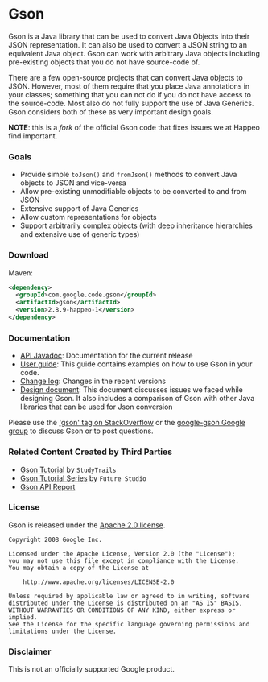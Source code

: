 # Gson

Gson is a Java library that can be used to convert Java Objects into their JSON representation. It can also be used to convert a JSON string to an equivalent Java object.
Gson can work with arbitrary Java objects including pre-existing objects that you do not have source-code of.

There are a few open-source projects that can convert Java objects to JSON. However, most of them require that you place Java annotations in your classes; something that you can not do if you do not have access to the source-code. Most also do not fully support the use of Java Generics. Gson considers both of these as very important design goals.

**NOTE**: this is a _fork_ of the official Gson code that fixes issues we at Happeo find important.

### Goals
  * Provide simple `toJson()` and `fromJson()` methods to convert Java objects to JSON and vice-versa
  * Allow pre-existing unmodifiable objects to be converted to and from JSON
  * Extensive support of Java Generics
  * Allow custom representations for objects
  * Support arbitrarily complex objects (with deep inheritance hierarchies and extensive use of generic types)

### Download

Maven:
```xml
<dependency>
  <groupId>com.google.code.gson</groupId>
  <artifactId>gson</artifactId>
  <version>2.8.9-happeo-1</version>
</dependency>
```

### Documentation
  * [API Javadoc](https://www.javadoc.io/doc/com.google.code.gson/gson): Documentation for the current release
  * [User guide](https://github.com/google/gson/blob/master/UserGuide.md): This guide contains examples on how to use Gson in your code.
  * [Change log](https://github.com/google/gson/blob/master/CHANGELOG.md): Changes in the recent versions
  * [Design document](https://github.com/google/gson/blob/master/GsonDesignDocument.md): This document discusses issues we faced while designing Gson. It also includes a comparison of Gson with other Java libraries that can be used for Json conversion

Please use the ['gson' tag on StackOverflow](https://stackoverflow.com/questions/tagged/gson) or the [google-gson Google group](https://groups.google.com/group/google-gson) to discuss Gson or to post questions.

### Related Content Created by Third Parties
  * [Gson Tutorial](https://www.studytrails.com/java/json/java-google-json-introduction/) by `StudyTrails`
  * [Gson Tutorial Series](https://futurestud.io/tutorials/gson-getting-started-with-java-json-serialization-deserialization) by `Future Studio`
  * [Gson API Report](https://abi-laboratory.pro/java/tracker/timeline/gson/)

### License

Gson is released under the [Apache 2.0 license](LICENSE).

```
Copyright 2008 Google Inc.

Licensed under the Apache License, Version 2.0 (the "License");
you may not use this file except in compliance with the License.
You may obtain a copy of the License at

    http://www.apache.org/licenses/LICENSE-2.0

Unless required by applicable law or agreed to in writing, software
distributed under the License is distributed on an "AS IS" BASIS,
WITHOUT WARRANTIES OR CONDITIONS OF ANY KIND, either express or implied.
See the License for the specific language governing permissions and
limitations under the License.
```

### Disclaimer

This is not an officially supported Google product.
